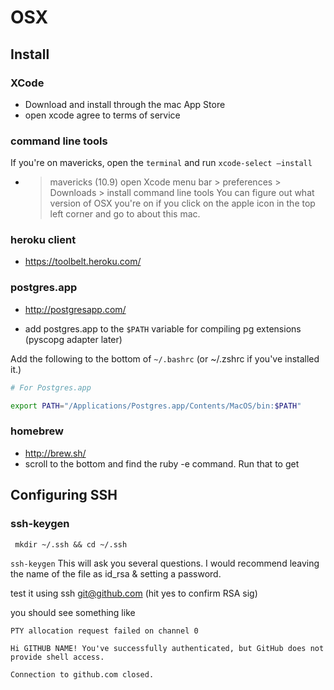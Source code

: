 # OSX

## Install

### XCode 
- Download and install through the mac App Store
- open xcode agree to terms of service

### command line tools
If you're on mavericks, open the `terminal` and run `xcode-select —install`


- > mavericks (10.9) open Xcode menu bar > preferences > Downloads > install command line tools
You can figure out what version of OSX you're on if you click on the apple icon in the top left corner and go to about this mac.
### heroku client 
- https://toolbelt.heroku.com/

### postgres.app 
- http://postgresapp.com/

- add postgres.app to the `$PATH` variable for compiling pg extensions (pyscopg adapter later)

Add the following to the bottom of `~/.bashrc` (or ~/.zshrc if you've installed it.)

````bash
# For Postgres.app

export PATH="/Applications/Postgres.app/Contents/MacOS/bin:$PATH"
````

### homebrew 
- http://brew.sh/
- scroll to the bottom and find the ruby -e command. Run that to get

## Configuring SSH
### ssh-keygen
` mkdir ~/.ssh && cd ~/.ssh`

`ssh-keygen`
This will ask you several questions. I would recommend leaving the name of the file as id_rsa & setting a password.


test it using 
ssh git@github.com (hit yes to confirm RSA sig)

you should see something like
````
PTY allocation request failed on channel 0

Hi GITHUB NAME! You've successfully authenticated, but GitHub does not provide shell access.

Connection to github.com closed.
````
